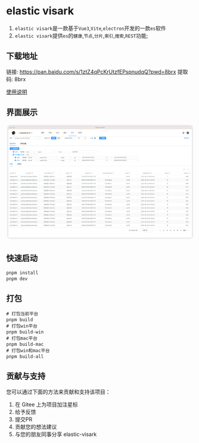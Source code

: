 # elastic visark

1. `elastic visark`是一款基于`Vue3`,`Vite`,`electron`开发的一款`es`软件
2. `elastic visark`提供`es`的`健康`,`节点`,`分片`,`索引`,`搜索`,`REST`功能;

## 下载地址

链接: https://pan.baidu.com/s/1ztZ4qPcKrUtzfEPspnudqQ?pwd=8brx 提取码: 8brx


[使用说明](https://gitee.com/podigua/elastic-visark/wikis/)

## 界面展示
![效果图](./doc/images/effect.png)

## 快速启动

```shell
pnpm install
pnpm dev
```

## 打包
```shell
# 打包当前平台
pnpm build
# 打包win平台
pnpm build-win
# 打包mac平台
pnpm build-mac
# 打包win和mac平台
pnpm build-all
```

## 贡献与支持

您可以通过下面的方法来贡献和支持该项目：

1. 在 Gitee 上为项目加注星标
2. 给予反馈
3. 提交PR
4. 贡献您的想法建议
5. 与您的朋友同事分享 elastic-visark